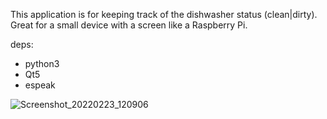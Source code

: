 This application is for keeping track of the dishwasher status (clean|dirty). Great for a small device with a screen like a Raspberry Pi.

deps:
- python3
- Qt5
- espeak

![Screenshot_20220223_120906](https://user-images.githubusercontent.com/4884946/155390196-9cbbf661-276f-459d-ac84-d7aafc6bbc64.png)
